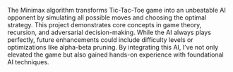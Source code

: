  The Minimax algorithm transforms  Tic-Tac-Toe game into an unbeatable AI opponent by simulating all possible moves and choosing the optimal strategy. This project demonstrates core concepts in game theory, recursion, and adversarial decision-making. While the AI always plays perfectly, future enhancements could include difficulty levels or optimizations like alpha-beta pruning. By integrating this AI, I’ve not only elevated the game but also gained hands-on experience with foundational AI techniques.
